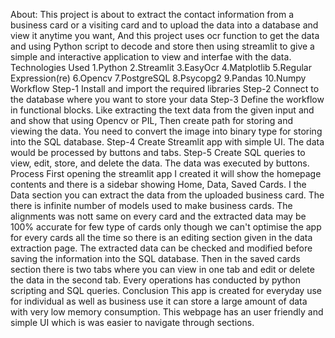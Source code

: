 About:
This project is about to extract the contact information from a business card or a visiting card and to upload the data into a database and view it anytime you want, And this project uses ocr function to get the data and using Python script to decode and store then using streamlit to give a simple and interactive application to view and interfae with the data.
Technologies Used
1.Python 2.Streamlit 3.EasyOcr 4.Matplotlib 5.Regular Expression(re) 6.Opencv 7.PostgreSQL 8.Psycopg2 9.Pandas 10.Numpy
Workflow
Step-1 Install and import the required libraries
Step-2 Connect to the database where you want to store your data
Step-3 Define the workflow in functional blocks. Like extracting the text data from the given input and and show that using Opencv or PIL, Then create path for storing and viewing the data. You need to convert the image into binary type for storing into the SQL database.
Step-4 Create Streamlit app with simple UI. The data would be processed by buttons and tabs.
Step-5 Create SQL queries to view, edit, store, and delete the data. The data was executed by buttons.
Process
First opening the streamlit app I created it will show the homepage contents and there is a sidebar showing Home, Data, Saved Cards. I the Data section you can extract the data from the uploaded business card. The there is infinite number of models used to make business cards. The alignments was nott same on every card and the extracted data may be 100% accurate for few type of cards only though we can't optimise the app for every cards all the time so there is an editing section given in the data extraction page. The extracted data can be checked and modified before saving the information into the SQL database.
Then in the saved cards section there is two tabs where you can view in one tab and edit or delete the data in the second tab. Every operations has conducted by python scripting and SQL queries.
Conclusion
This app is created for everyday use for individual as well as business use it can store a large amount of data with very low memory consumption. This webpage has an user friendly and simple UI which is was easier to navigate through sections.

